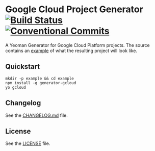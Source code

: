 # Google Cloud Project Generator [![Build Status](https://travis-ci.org/growit-io/generator-gcloud.svg?branch=master)](https://travis-ci.org/growit-io/generator-gcloud) [![Conventional Commits](https://img.shields.io/badge/Conventional%20Commits-1.0.0-yellow.svg)](https://conventionalcommits.org)

A Yeoman Generator for Google Cloud Platform projects. The source contains an [example] of what the resulting project will look like.

## Quickstart

    mkdir -p example && cd example
    npm install -g generator-gcloud
    yo gcloud

## Changelog
See the [CHANGELOG.md](CHANGELOG.md) file.

## License
See the [LICENSE](LICENSE) file.

[example]: example
